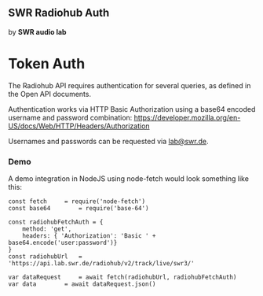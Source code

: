 ## SWR Radiohub Auth
by **SWR audio lab**

# Token Auth

The Radiohub API requires authentication for several queries, as defined in the Open API documents.  

Authentication works via HTTP Basic Authorization using a base64 encoded username and password combination: https://developer.mozilla.org/en-US/docs/Web/HTTP/Headers/Authorization  

Usernames and passwords can be requested via [lab@swr.de](mailto:lab@swr.de).


### Demo
A demo integration in NodeJS using node-fetch would look something like this:

```JS
const fetch		= require('node-fetch')
const base64 		= require('base-64')

const radiohubFetchAuth = {
	method: 'get',
	headers: { 'Authorization': 'Basic ' + base64.encode('user:password')}
}
const radiohubUrl	= 'https://api.lab.swr.de/radiohub/v2/track/live/swr3/'

var dataRequest		= await fetch(radiohubUrl, radiohubFetchAuth)
var data		= await dataRequest.json()
```
